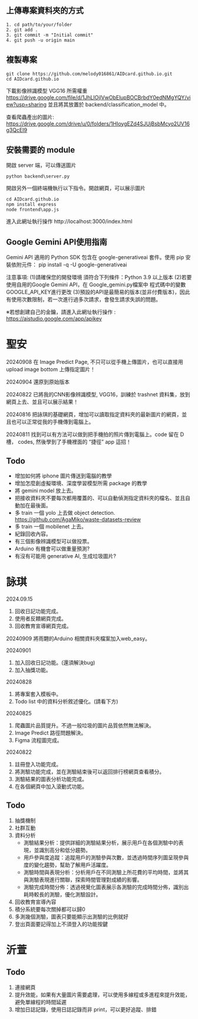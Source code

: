 ## 上傳專案資料夾的方式
```
1. cd path/to/your/folder
2. git add .
3. git commit -m "Initial commit"
4. git push -u origin main
```

## 複製專案

```
git clone https://github.com/melody016861/AIDcard.github.io.git
cd AIDcard.github.io
```

下載影像辨識模型 VGG16 所需權重
https://drive.google.com/file/d/1JhLIOjlVwObElupBOCBrbdY0edNMgYQY/view?usp=sharing
並且將其放置於 backend/classification_model 中。

查看爬蟲產出的圖片: 
https://drive.google.com/drive/u/0/folders/1HIoygEZd4SJUjBsbMcyo2UV16g3QcEI9

## 安裝需要的 module 

開啟 server 端，可以傳送圖片

```
python backend\server.py
```
開啟另外一個終端機執行以下指令。開啟網頁，可以展示圖片
```
cd AIDcard.github.io
npm install express
node frontend\app.js
```

進入此網址執行操作
http://localhost:3000/index.html


## Google Gemini API使用指南

Gemini API 適用的 Python SDK 包含在 google-generativeai 套件。使用 pip 安裝依附元件： pip install -q -U google-generativeai

注意事項: (1)請確保您的開發環境 須符合下列條件：Python 3.9 以上版本 (2)若要使用自用的Google Gemini API，在 Google_gemini.py檔案中 程式碼中的變數GOOGLE_API_KEY進行更改 (3)預設的API是最簡易的版本(並非付費版本)，因此有使用次數限制，若一次進行過多次請求，會發生請求失誤的問題。

※若想創建自己的金鑰，請進入此網址執行操作 : https://aistudio.google.com/app/apikey

# 聖安
20240908
在 Image Predict Page, 不只可以從手機上傳圖片，也可以直接用 upload image bottom 上傳指定圖片！

20240904
還原到原始版本

20240822
已將我的CNN影像辨識模型, VGG16，訓練於 trashnet 資料集，放到網頁上去、並且可以展示結果！

20240816
把詠琪的基礎網頁，增加可以讀取指定資料夾的最新圖片的網頁，並且也可以正常從我的手機傳到電腦上。

20240811
找到可以有方法可以做到把手機拍的照片傳到電腦上。code 留在 D 槽， codes, 然後學到了手機裡面的 “捷徑” app 這招！

## Todo
* 增加如何將 iphone 圖片傳送到電腦的教學
* 增加怎麼創虛擬環境、深度學習模型所需 package 的教學
* 將 gemini model 放上去。
* 把接收資料夾不要每次都用覆蓋的、可以自動偵測指定資料夾的檔名、並且自動加在最後面。
* 多 train 一個 yolo 上去做 object detection.
https://github.com/AgaMiko/waste-datasets-review
* 多 train 一個 mobilenet 上去。
* 紀錄回收內容。
* 有三個影像辨識模型可以做投票。
* Arduino 有機會可以做重量預測?
* 有沒有可能用 generative AI, 生成垃圾圖片?

# 詠琪
2024.09.15
1. 回收日記功能完成。
2. 使用者反饋網頁完成。
3. 回收教育宣導網頁完成。

20240909
將雨翾的Arduino 相關資料夾檔案加入web_easy。

20240901
1. 加入回收日記功能。(還須解決bug)
2. 加入抽獎功能。

20240828
1. 將專案套入模板中。
2. Todo list 中的資料分析敘述優化。(請看下方)

20240825
1. 爬蟲圖片品質提升。不過一般垃圾的圖片品質依然無法解決。
2. Image Predict 路徑問題解決。
3. Figma 流程圖完成。

20240822
1. 註冊登入功能完成。
2. 將測驗功能完成，並在測驗結束後可以返回排行榜網頁查看積分。
3. 測驗結果的圖表分析功能完成。
4. 在各個網頁中加入滾動式功能。

## Todo
1. 抽獎機制
2. 社群互動
3. 資料分析
   * 測驗結果分析：提供詳細的測驗結果分析，展示用戶在各個測驗中的表現，並識別高分和低分趨勢。
   * 用戶參與度追蹤：追蹤用戶的測驗參與次數，並透過時間序列圖呈現參與度的變化趨勢，幫助了解用戶活躍度。
   * 測驗時間與表現分析：分析用戶在不同測驗上所花費的平均時間，並將其與測驗表現進行關聯，探索時間管理對成績的影響。
   * 測驗完成時間分佈：透過視覺化圖表展示各測驗的完成時間分佈，識別出耗時較長的測驗，優化測驗設計。
4. 回收教育宣導內容
5. 積分系統要每次關掉都可以歸0
6. 多測幾個測驗，圖表只要能顯示出測驗的比例就好
7. 登出頁面要記得加上不須登入的功能按鍵

# 沂萱
## Todo
1. 連接網頁
2. 提升效能，如果有大量圖片需要處理，可以使用多線程或多進程來提升效能，避免單線程的時間延遲
3. 增加日誌記錄，使用日誌記錄而非 print，可以更好追蹤、排錯
